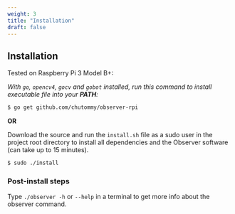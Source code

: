 ```yaml
---
weight: 3
title: "Installation"
draft: false
---
```


## Installation

Tested on Raspberry Pi 3 Model B+:

*With `go`, `opencv4`, `gocv` and `gobot` installed, run this command to install
executable file into your **PATH**:*

```bash
$ go get github.com/chutommy/observer-rpi
```

**OR**

Download the source and run the `install.sh` file as a sudo user in the project
root directory to install all dependencies and the Observer software (can take
up to 15 minutes).

```bash
$ sudo ./install
```

### Post-install steps

Type `./observer -h` or `--help` in a terminal to get more info about the
observer command.
